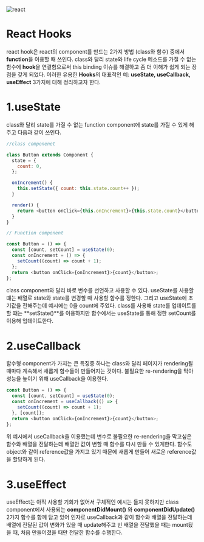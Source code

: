 ![react](https://media.vlpt.us/images/ajt1097/post/870bfbf7-2d22-49ea-9ae6-10033ae353c6/React.jpeg)

# React Hooks

react hook은 react의 component를 만드는 2가지 방법 (class와 함수) 중에서 **function**을 이용할 때 쓰인다. class와 달리 state와 life cycle 메소드를 가질 수 없는 함수에 **hook**을 연결함으로써 this binding 이슈를 해결하고 좀 더 이해가 쉽게 되는 장점을 갖게 되었다. 이러한 유용한 **Hooks**의 대표적인 예: **useState, useCallback, useEffect** 3가지에 대해 정리하고자 한다.

# 1.useState

class와 달리 state를 가질 수 없는 function component에 state를 가질 수 있게 해주고 다음과 같이 쓰인다.

```javascript
//class componenet

class Button extends Component {
  state = {
    count: 0,
  };

  onIncrement() {
    this.setState({ count: this.state.count++ });
  }

  render() {
    return <button onClick={this.onIncrement}>{this.state.count}</button>;
  }
}

// Function component

const Button = () => {
  const [count, setCount] = useState(0);
  const onIncrement = () => {
    setCount((count) => count + 1);
  };
  return <button onClick={onIncrement}>{count}</button>;
};
```

class component와 달리 바로 변수를 선언하고 사용할 수 있다. useState를 사용할 떄는 배열로 state와 state를 변경할 때 사용할 함수를 정한다. 그리고 useState에 초기값을 전해주는데 예시에는 0을 count에 주었다. class를 사용해 state를 업데이트를 할 떄는 **setState()**를 이용하지만 함수에서는 useState를 통해 정한 setCount를 이용해 업데이트한다.

# 2.useCallback

함수형 component가 가지는 큰 특징중 하나는 class와 달리 페이지가 rendering될 때마다 계속해서 새롭게 함수들이 만들어지는 것이다. 불필요한 re-rendering을 막아 성능을 높이기 위해 useCallback을 이용한다.

```javascript
const Button = () => {
  const [count, setCount] = useState(0);
  const onIncrement = useCallback(() => {
    setCount((count) => count + 1);
  }, [count]);
  return <button onClick={onIncrement}>{count}</button>;
};
```

위 예시에서 useCallback을 이용했는데 변수로 불필요한 re-rendering을 막고싶은 함수와 배열을 전달하는데 배열안 값이 변할 때 함수를 다시 만들 수 있게한다. 함수도 object와 같이 reference값을 가지고 있기 때문에 새롭게 만들어 새로운 reference값을 할당하게 된다.

# 3.useEffect

useEffect는 아직 사용할 기회가 없어서 구체적인 예시는 들지 못하지만 class component에서 사용되는 **componentDidMount()** 와 **componentDidUpdate()** 2가지 함수를 함께 담고 있어 인자로 useCallback과 같이 함수와 배열을 전달하는데 배열에 전달된 값이 변화가 있을 때 update해주고 빈 배열을 전달했을 때는 mount됬을 때, 처음 만들어졌을 때만 전달한 함수를 수행한다.
